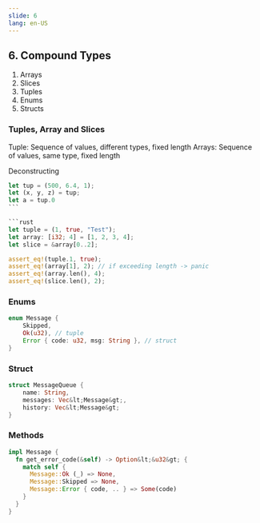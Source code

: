 ```yaml
---
slide: 6
lang: en-US
---
```


<section>

## 6. Compound Types

<ol>
<li class="fragment fade-in-then-semi-out">Arrays</li>
<li class="fragment fade-in-then-semi-out">Slices</li>
<li class="fragment fade-in-then-semi-out">Tuples</li>
<li class="fragment fade-in-then-semi-out">Enums</li>
<li class="fragment fade-in-then-semi-out">Structs</li>
</ol>

</section>

<section>

### Tuples, Array and Slices

Tuple: Sequence of values, different types, fixed length
Arrays: Sequence of values, same type, fixed length

Deconstructing

````rust
let tup = (500, 6.4, 1);
let (x, y, z) = tup;
let a = tup.0
```

```rust
let tuple = (1, true, "Test");
let array: [i32; 4] = [1, 2, 3, 4];
let slice = &array[0..2];

assert_eq!(tuple.1, true);
assert_eq!(array[1], 2); // if exceeding length -> panic
assert_eq!(array.len(), 4);
assert_eq!(slice.len(), 2);
````

</section>

<section>

### Enums

```rust
enum Message {
    Skipped,
    Ok(u32), // tuple
    Error { code: u32, msg: String }, // struct
}
```

</section>

<section>

### Struct

```rust
struct MessageQueue {
    name: String,
    messages: Vec&lt;Message&gt;,
    history: Vec&lt;Message&gt;
}
```

</section>

<section>

### Methods

```rust
impl Message {
  fn get_error_code(&self) -> Option&lt;&u32&gt; {
    match self {
      Message::Ok (_) => None,
      Message::Skipped => None,
      Message::Error { code, .. } => Some(code)
    }
  }
}
```

</section>
